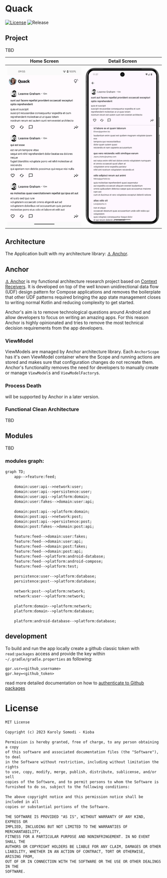# Quack

[![License](https://img.shields.io/github/license/kioba/quack?style=flat-square)](LICENSE)
![Release](https://img.shields.io/github/v/release/kioba/quack)

## Project

TBD

| Home Screen                                      | Detail Screen                                       |
|--------------------------------------------------|-----------------------------------------------------|
| <img src="/assets/homescreen.png" width="300" /> | <img src="/assets/detailscreen.png" width="300" />  |

## Architecture

The Application built with my architecture library: [⚓️ Anchor](https://kioba.github.io/anchor).

## Anchor

[⚓️ Anchor](https://github.com/kioba/anchor) is my functional architecture research project based on
[Context Receivers](https://github.com/Kotlin/KEEP/blob/master/proposals/context-receivers.md).
It is developed on top of the well known unidirectional data flow (UDF) design pattern for Compose
applications and removes the boilerplate that other UDF patterns required bringing the app state
management closes to writing normal Kotlin and reducing complexity to get started.

Anchor's aim is to remove technological questions around Android and allow developers to focus on
writing an amazing apps. For this reason Anchor is highly opinionated and tries to remove the most
technical decision requirements from the app developers.

### ViewModel

ViewModels are managed by Anchor architecture library. Each `AnchorScope` has it's own ViewModel
container where the Scope and running actions are stored and makes sure that configuration changes
do not recreate them. Anchor's functionality removes the need for developers to manually create or
manage `ViewModel`s and `ViewModelFactory`s.

### Process Death

will be supported by Anchor in a later version.

### Functional Clean Architecture

TBD

## Modules

TBD

### modules graph:

```mermaid
graph TD;
    app-->feature:feed;

    domain:user:api-->network:user;
    domain:user:api-->persistence:user;
    domain:user:api-->platform:domain;
    domain:user:fakes-->domain:user:api;
    
    domain:post:api-->platform:domain;
    domain:post:api-->network:post;
    domain:post:api-->persistence:post;
    domain:post:fakes-->domain:post:api;

    feature:feed-->domain:user:fakes;
    feature:feed-->domain:user:api;
    feature:feed-->domain:post:fakes;
    feature:feed-->domain:post:api;
    feature:feed-->platform:android-database;
    feature:feed-->platform:android-compose;
    feature:feed-->platform:test;

    persistence:user-->platform:database;
    persistence:post-->platform:database;

    network:post-->platform:network;
    network:user-->platform:network;

    platform:domain-->platform:network;
    platform:domain-->platform:database;

    platform:android-database-->platform:database;
```

## development

To build and run the app locally create a github classic token with `read:packages` access and
provide the key within `~/.gradle/gradle.properties` as following:

```
gpr.usr=<github_username>
gpr.key=<github_token>
```

read more detailed documentation on how
to [authenticate to Github packages](https://docs.github.com/en/packages/working-with-a-github-packages-registry/working-with-the-gradle-registry#authenticating-to-github-packages)

License
=======

    MIT License
    
    Copyright (c) 2023 Karoly Somodi - Kioba
    
    Permission is hereby granted, free of charge, to any person obtaining a copy
    of this software and associated documentation files (the "Software"), to deal
    in the Software without restriction, including without limitation the rights
    to use, copy, modify, merge, publish, distribute, sublicense, and/or sell
    copies of the Software, and to permit persons to whom the Software is
    furnished to do so, subject to the following conditions:
    
    The above copyright notice and this permission notice shall be included in all
    copies or substantial portions of the Software.
    
    THE SOFTWARE IS PROVIDED "AS IS", WITHOUT WARRANTY OF ANY KIND, EXPRESS OR
    IMPLIED, INCLUDING BUT NOT LIMITED TO THE WARRANTIES OF MERCHANTABILITY,
    FITNESS FOR A PARTICULAR PURPOSE AND NONINFRINGEMENT. IN NO EVENT SHALL THE
    AUTHORS OR COPYRIGHT HOLDERS BE LIABLE FOR ANY CLAIM, DAMAGES OR OTHER
    LIABILITY, WHETHER IN AN ACTION OF CONTRACT, TORT OR OTHERWISE, ARISING FROM,
    OUT OF OR IN CONNECTION WITH THE SOFTWARE OR THE USE OR OTHER DEALINGS IN THE
    SOFTWARE.
